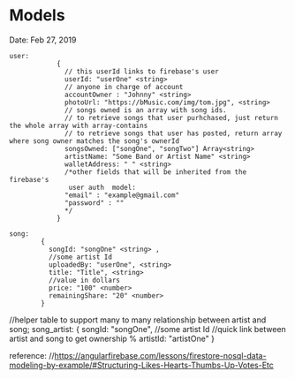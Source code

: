 # Models

Date: Feb 27, 2019
```
user: 
            {
              // this userId links to firebase's user
              userId: "userOne" <string>
              // anyone in charge of account
              accountOwner : "Johnny" <string> 
              photoUrl: "https://bMusic.com/img/tom.jpg", <string>
              // songs owned is an array with song ids. 
              // to retrieve songs that user purhchased, just return the whole array with array-contains
              // to retrieve songs that user has posted, return array where song owner matches the song's ownerId 
              songsOwned: ["songOne", "songTwo"] Array<string>
              artistName: "Some Band or Artist Name" <string> 
              walletAddress: " " <string>
              /*other fields that will be inherited from the firebase's
               user auth  model:
              "email" : "example@gmail.com"
              "password" : ""
              */
            }
```
    song: 
            {
              songId: "songOne" <string> ,
              //some artist Id
              uploadedBy: "userOne", <string>  
              title: "Title", <string>
              //value in dollars
              price: "100" <number> 
              remainingShare: "20" <number>
            }
//helper table to support many to many relationship between artist and song;
    song_artist: 
            {
              songId: "songOne", <string>
              //some artist Id
              //quick link between artist and song to get ownership %
    	  artistId: "artistOne" <string>
            }

reference: //https://angularfirebase.com/lessons/firestore-nosql-data-modeling-by-example/#Structuring-Likes-Hearts-Thumbs-Up-Votes-Etc
